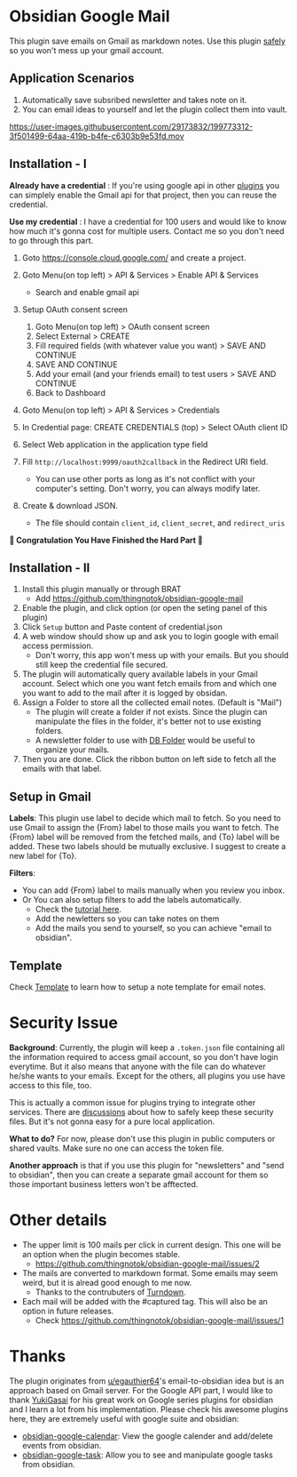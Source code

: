 # Obsidian Google Mail

This plugin save emails on Gmail as markdown notes. Use this plugin [safely](#security-issue) so you won't mess up your gmail account.

## Application Scenarios

1. Automatically save subsribed newsletter and takes note on it.
2. You can email ideas to yourself and let the plugin collect them into vault.



https://user-images.githubusercontent.com/29173832/199773312-3f501499-64aa-419b-b4fe-c6303b9e53fd.mov



## Installation - I

__Already have a credential__ : If you're using google api in other [plugins](#thanks) you can simplely enable the Gmail api for that project, then you can reuse the credential.

__Use my credential__ : I have a credential for 100 users and would like to know how much it's gonna cost for multiple users. Contact me so you don't need to go through this part.


1. Goto https://console.cloud.google.com/ and create a project.
2. Goto Menu(on top left) > API & Services > Enable API & Services

    - Search and enable gmail api

3. Setup OAuth consent screen

    1. Goto Menu(on top left) > OAuth consent screen
    2. Select External > CREATE
    3. Fill required fields (with whatever value you want) > SAVE AND CONTINUE
    4. SAVE AND CONTINUE
    5. Add your email (and your friends email) to test users > SAVE AND CONTINUE
    6. Back to Dashboard

3. Goto Menu(on top left) > API & Services > Credentials

  1. In Credential page: CREATE CREDENTIALS (top) > Select OAuth client ID
  2. Select Web application in the application type field
  3. Fill `http://localhost:9999/oauth2callback` in the Redirect URI field.

      - You can use other ports as long as it's not conflict with your computer's setting. Don't worry, you can always modify later.

  4. Create & download JSON.

      - The file should contain `client_id`, `client_secret`, and `redirect_uris`

__🎉 Congratulation You Have Finished the Hard Part 🙌__

## Installation - II

1. Install this plugin manually or through BRAT
    - Add https://github.com/thingnotok/obsidian-google-mail
2. Enable the plugin, and click option (or open the seting panel of this plugin)
3. Click `Setup` button and Paste content of credential.json
4. A web window should show up and ask you to login google with email access permission.
    - Don't worry, this app won't mess up with your emails. But you should still keep the credential file secured.
5. The plugin will automatically query available labels in your Gmail account. Select which one you want fetch emails from and which one you want to add to the mail after it is logged by obsidan.
6. Assign a Folder to store all the collected email notes. (Default is "Mail")
    - The plugin will create a folder if not exists. Since the plugin can manipulate the files in the folder, it's better not to use existing folders.
    - A newsletter folder to use with [DB Folder](https://github.com/RafaelGB/obsidian-db-folder) would be useful to organize your mails.
7. Then you are done. Click the ribbon button on left side to fetch all the emails with that label. 

## Setup in Gmail

__Labels__:
This plugin use label to decide which mail to fetch. So you need to use Gmail to assign the {From} label to those mails you want to fetch. The {From} label will be removed from the fetched mails, and {To} label will be added. These two labels should be mutually exclusive. I suggest to create a new label for {To}. 

__Filters__:
- You can add {From} label to mails manually when you review you inbox.
- Or You can also setup filters to add the labels automatically.
  - Check the [tutorial here](https://support.google.com/mail/answer/6579?hl=en#zippy=%2Ccreate-a-filter%2Cedit-or-delete-filters).
  - Add the newletters so you can take notes on them
  - Add the mails you send to yourself, so you can achieve "email to obsidian".
  
## Template

Check [Template](Template.md) to learn how to setup a note template for email notes.

# Security Issue

__Background__: 
Currently, the plugin will keep a `.token.json` file containing all the information required to access gmail account, so you don't have login everytime. But it also means that anyone with the file can do whatever he/she wants to your emails. Except for the others, all plugins you use have access to this file, too.

This is actually a common issue for plugins trying to integrate other services. There are [discussions](https://forum.obsidian.md/t/a-place-for-plugins-sensitive-data/18308) about how to safely keep these security files. But it's not gonna easy for a pure local application.

__What to do?__ For now, please don't use this plugin in public computers or shared vaults. Make sure no one can access the token file. 

__Another approach__ is that if you use this plugin for "newsletters" and "send to obsidian", then you can create a separate gmail account for them so those important business letters won't be afftected.

# Other details

- The upper limit is 100 mails per click in current design. This one will be an option when the plugin becomes stable.
  - https://github.com/thingnotok/obsidian-google-mail/issues/2
- The mails are converted to markdown format. Some emails may seem weird, but it is alread good enough to me now. 
  - Thanks to the contrubuters of [Turndown](https://github.com/mixmark-io/turndown).
- Each mail will be added with the #captured tag. This will also be an option in future releases. 
  - Check https://github.com/thingnotok/obsidian-google-mail/issues/1


# Thanks

The plugin originates from [u/egauthier64](https://www.reddit.com/r/ObsidianMD/comments/yjiq4f/comment/iuqr10u/?context=3)'s email-to-obsidian idea but is an approach based on Gmail server. For the Google API part, I would like to thank [YukiGasai](https://github.com/YukiGasai/obsidian-google-tasks/commits?author=YukiGasai) for his great work on Google series plugins for obsidian and I learn a lot from his implementation. Please check his awesome plugins here, they are extremely useful with google suite and obsidian:

- [obsidian-google-calendar](https://github.com/YukiGasai/obsidian-google-calendar): View the google calender and add/delete events from obsidian.
- [obsidian-google-task](https://github.com/YukiGasai/obsidian-google-tasks): Allow you to see and manipulate google tasks from obsidian.
